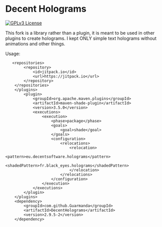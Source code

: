 # Decent Holograms

[![GPLv3 License](https://img.shields.io/badge/License-GPL%20v3-yellow.svg)](https://opensource.org/licenses/)


This fork is a library rather than a plugin, it is meant to be used in other plugins to create holograms.
I kept ONLY simple text holograms without animations and other things.

Usage:

       <repositories>
            <repository>
                <id>jitpack.io</id>
                <url>https://jitpack.io</url>
            </repository>
        </repositories>
        </plugins>
            <plugin>
                <groupId>org.apache.maven.plugins</groupId>
                <artifactId>maven-shade-plugin</artifactId>
                <version>3.5.0</version>
                <executions>
                    <execution>
                        <phase>package</phase>
                        <goals>
                            <goal>shade</goal>
                        </goals>
                        <configuration>
                            <relocations>
                                <relocation>
                                    <pattern>eu.decentsoftware.holograms</pattern>
                                    <shadedPattern>fr.black_eyes.holograms</shadedPattern>
                                </relocation>
                            </relocations>
                        </configuration>
                    </execution>
                </executions>
            </plugin>
        </plugins>
        <dependency>
            <groupId>com.github.Guarmanda</groupId>
            <artifactId>DecentHolograms</artifactId>
            <version>2.9.5-2</version>
        </dependency>